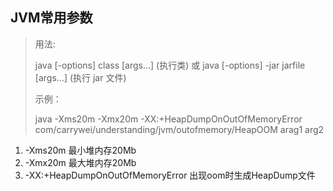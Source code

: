 ## JVM常用参数

> 用法: 
>
> java [-options] class [args...] (执行类)
>    或  java [-options] -jar jarfile [args...] (执行 jar 文件)
>
> 示例：
>
> java -Xms20m -Xmx20m -XX:+HeapDumpOnOutOfMemoryError com/carrywei/understanding/jvm/outofmemory/HeapOOM arag1 arg2

1. -Xms20m  最小堆内存20Mb
2. -Xmx20m 最大堆内存20Mb
3. -XX:+HeapDumpOnOutOfMemoryError 出现oom时生成HeapDump文件